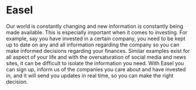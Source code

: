# Easel

Our world is constantly changing and new information is constantly being made available. This is especially important when it comes to investing. For example, say you have invested in a certain company, you need to be kept up to date on any and all information regarding the company so you can make informed decisions regarding your finances. Similar examples exist for all aspect of your life and with the oversaturation of social media and news sites, it can be difficult to isolate the information you need. With Easel you can sign up, inform us of the companies you care about and have invested in, and it will send you updates in real time, so you can make the right decision.

